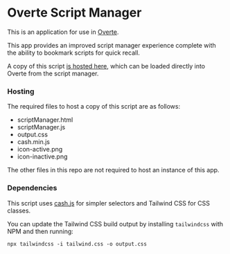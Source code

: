# Overte Script Manager

This is an application for use in [Overte](https://overte.org/).

This app provides an improved script manager experience complete with the ability to bookmark scripts for quick recall.

A copy of this script [is hosted here](https://overte.zetaphor.com/scripts/scriptManager/scriptManager.js), which can be loaded directly into Overte from the script manager.

### Hosting

The required files to host a copy of this script are as follows:

* scriptManager.html
* scriptManager.js
* output.css
* cash.min.js
* icon-active.png
* icon-inactive.png

The other files in this repo are not required to host an instance of this app.

### Dependencies

This script uses [cash.js](https://kenwheeler.github.io/cash/) for simpler selectors and Tailwind CSS for CSS classes.

You can update the Tailwind CSS build output by installing `tailwindcss` with NPM and then running:

`npx tailwindcss -i tailwind.css -o output.css`